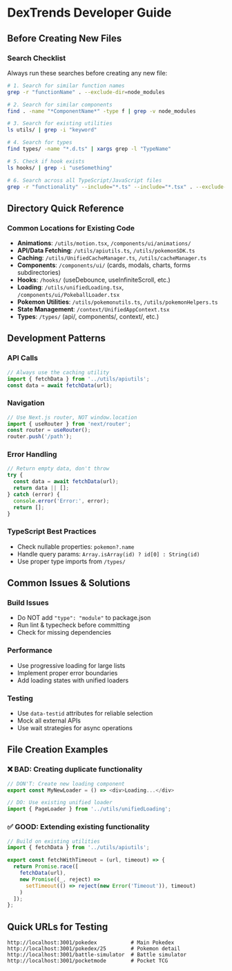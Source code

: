 # DexTrends Developer Guide

## Before Creating New Files

### Search Checklist
Always run these searches before creating any new file:

```bash
# 1. Search for similar function names
grep -r "functionName" . --exclude-dir=node_modules

# 2. Search for similar components
find . -name "*ComponentName*" -type f | grep -v node_modules

# 3. Search for existing utilities
ls utils/ | grep -i "keyword"

# 4. Search for types
find types/ -name "*.d.ts" | xargs grep -l "TypeName"

# 5. Check if hook exists
ls hooks/ | grep -i "useSomething"

# 6. Search across all TypeScript/JavaScript files
grep -r "functionality" --include="*.ts" --include="*.tsx" . --exclude-dir=node_modules
```

## Directory Quick Reference

### Common Locations for Existing Code
- **Animations**: `/utils/motion.tsx`, `/components/ui/animations/`
- **API/Data Fetching**: `/utils/apiutils.ts`, `/utils/pokemonSDK.ts`
- **Caching**: `/utils/UnifiedCacheManager.ts`, `/utils/cacheManager.ts`
- **Components**: `/components/ui/` (cards, modals, charts, forms subdirectories)
- **Hooks**: `/hooks/` (useDebounce, useInfiniteScroll, etc.)
- **Loading**: `/utils/unifiedLoading.tsx`, `/components/ui/PokeballLoader.tsx`
- **Pokemon Utilities**: `/utils/pokemonutils.ts`, `/utils/pokemonHelpers.ts`
- **State Management**: `/context/UnifiedAppContext.tsx`
- **Types**: `/types/` (api/, components/, context/, etc.)

## Development Patterns

### API Calls
```typescript
// Always use the caching utility
import { fetchData } from '../utils/apiutils';
const data = await fetchData(url);
```

### Navigation
```typescript
// Use Next.js router, NOT window.location
import { useRouter } from 'next/router';
const router = useRouter();
router.push('/path');
```

### Error Handling
```typescript
// Return empty data, don't throw
try {
  const data = await fetchData(url);
  return data || [];
} catch (error) {
  console.error('Error:', error);
  return [];
}
```

### TypeScript Best Practices
- Check nullable properties: `pokemon?.name`
- Handle query params: `Array.isArray(id) ? id[0] : String(id)`
- Use proper type imports from `/types/`

## Common Issues & Solutions

### Build Issues
- Do NOT add `"type": "module"` to package.json
- Run lint & typecheck before committing
- Check for missing dependencies

### Performance
- Use progressive loading for large lists
- Implement proper error boundaries
- Add loading states with unified loaders

### Testing
- Use `data-testid` attributes for reliable selection
- Mock all external APIs
- Use wait strategies for async operations

## File Creation Examples

### ❌ BAD: Creating duplicate functionality
```typescript
// DON'T: Create new loading component
export const MyNewLoader = () => <div>Loading...</div>

// DO: Use existing unified loader
import { PageLoader } from '../utils/unifiedLoading';
```

### ✅ GOOD: Extending existing functionality
```typescript
// Build on existing utilities
import { fetchData } from '../utils/apiutils';

export const fetchWithTimeout = (url, timeout) => {
  return Promise.race([
    fetchData(url),
    new Promise((_, reject) => 
      setTimeout(() => reject(new Error('Timeout')), timeout)
    )
  ]);
};
```

## Quick URLs for Testing
```
http://localhost:3001/pokedex           # Main Pokedex
http://localhost:3001/pokedex/25        # Pokemon detail
http://localhost:3001/battle-simulator  # Battle simulator
http://localhost:3001/pocketmode        # Pocket TCG
```